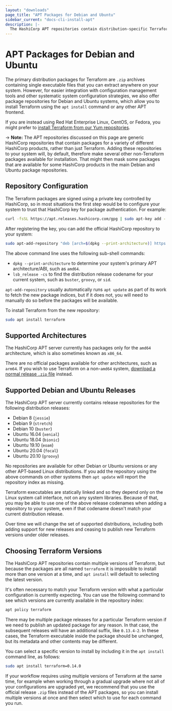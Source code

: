 ```yaml
---
layout: "downloads"
page_title: "APT Packages for Debian and Ubuntu"
sidebar_current: "docs-cli-install-apt"
description: |-
  The HashiCorp APT repositories contain distribution-specific Terraform packages for both Debian and Ubuntu systems.
---
```


# APT Packages for Debian and Ubuntu

The primary distribution packages for Terraform are `.zip` archives containing
single executable files that you can extract anywhere on your system. However,
for easier integration with configuration management tools and other systematic
system configuration strategies, we also offer package repositories for
Debian and Ubuntu systems, which allow you to install Terraform using the
`apt install` command or any other APT frontend.

If you are instead using Red Hat Enterprise Linux, CentOS, or Fedora, you
might prefer to [install Terraform from our Yum repositories](yum.html).

-> **Note:** The APT repositories discussed on this page are generic HashiCorp
repositories that contain packages for a variety of different HashiCorp
products, rather than just Terraform. Adding these repositories to your
system will, by default, therefore make several other non-Terraform
packages available for installation. That might then mask some packages that
are available for some HashiCorp products in the main Debian and Ubuntu
package repositories.

## Repository Configuration

The Terraform packages are signed using a private key controlled by HashiCorp,
so in most situations the first step would be to configure your system to trust
that HashiCorp key for package authentication. For example:

```bash
curl -fsSL https://apt.releases.hashicorp.com/gpg | sudo apt-key add -
```

After registering the key, you can add the official HashiCorp repository to
your system:

```bash
sudo apt-add-repository "deb [arch=$(dpkg --print-architecture)] https://apt.releases.hashicorp.com $(lsb_release -cs) main"
```

The above command line uses the following sub-shell commands:

* `dpkg --print-architecture` to determine your system's primary APT
  architecture/ABI, such as `amd64`.
* `lsb_release -cs` to find the distribution release codename for your current
  system, such as `buster`, `groovy`, or `sid`.

`apt-add-repository` usually automatically runs `apt update` as part of its work to fetch the new package indices, 
but if it does not, you will need to manually do so before the packages will be available.

To install Terraform from the new repository:

```bash
sudo apt install terraform
```

## Supported Architectures

The HashiCorp APT server currently has packages only for the `amd64`
architecture, which is also sometimes known as `x86_64`.

There are no official packages available for other architectures, such as
`arm64`. If you wish to use Terraform on a non-`amd64` system,
[download a normal release `.zip` file](/downloads.html) instead.

## Supported Debian and Ubuntu Releases

The HashiCorp APT server currently contains release repositories for the
following distribution releases:

* Debian 8 (`jessie`)
* Debian 9 (`stretch`)
* Debian 10 (`buster`)
* Ubuntu 16.04 (`xenial`)
* Ubuntu 18.04 (`bionic`)
* Ubuntu 19.10 (`eoam`)
* Ubuntu 20.04 (`focal`)
* Ubuntu 20.10 (`groovy`)

No repositories are available for other Debian or Ubuntu versions or
any other APT-based Linux distributions. If you add the repository using
the above commands on other systems then `apt update` will report the
repository index as missing.

Terraform executables are statically linked and so they depend only on the
Linux system call interface, not on any system libraries. Because of that,
you may be able to use one of the above release codenames when adding a
repository to your system, even if that codename doesn't match your current
distribution release.

Over time we will change the set of supported distributions, including both
adding support for new releases and ceasing to publish new Terraform versions
under older releases.

## Choosing Terraform Versions

The HashiCorp APT repositories contain multiple versions of Terraform, but
because the packages are all named `terraform` it is impossible to install
more than one version at a time, and `apt install` will default to selecting
the latest version.

It's often necessary to match your Terraform version with what a particular
configuration is currently expecting. You can use the following command to
see which versions are currently available in the repository index:

```bash
apt policy terraform
```

There may be multiple package releases for a particular Terraform version if
we need to publish an updated package for any reason. In that case, the
subsequent releases will have an additional suffix, like `0.13.4-2`. In these
cases, the Terraform executable inside the package should be unchanged, but its
metadata and other contents may be different.

You can select a specific version to install by including it in the
`apt install` command line, as follows:

```bash
sudo apt install terraform=0.14.0
```

If your workflow requires using multiple versions of Terraform at the same
time, for example when working through a gradual upgrade where not all
of your configurations are upgraded yet, we recommend that you use the
official release `.zip` files instead of the APT packages, so you can install
multiple versions at once and then select which to use for each command you
run.
